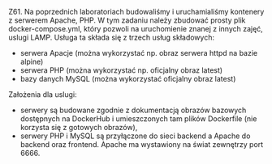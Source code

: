 Z61. Na poprzednich laboratoriach budowaliśmy i uruchamialiśmy kontenery z serwerem
Apache, PHP. W tym zadaniu należy zbudować prosty plik docker-compose.yml, który
pozwoli na uruchomienie znanej z innych zajęć, uslugi LAMP. Usługa ta składa się z trzech
usług składowych:
- serwera Apacje (można wykorzystać np. obraz serwera httpd na bazie alpine)
- serwera PHP (można wykorzystać np. oficjalny obraz latest)
- bazy danych MySQL (można wykorzystać oficjalny obraz latest)

Założenia dla uslugi:
- serwery są budowane zgodnie z dokumentacją obrazów bazowych dostępnych na
DockerHub i umieszczonych tam plików Dockerfile (nie korzysta się z gotowych obrazów),
- serwery PHP i MySQL są przyłączone do sieci backend a Apache do backend oraz
frontend. Apache ma wystawiony na świat zewnętrzy port 6666.
